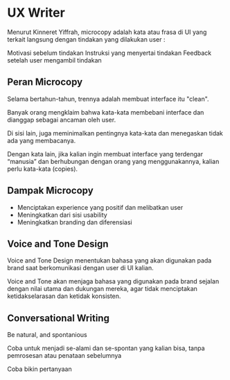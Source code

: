 # UX Writer

Menurut Kinneret Yiffrah, microcopy adalah kata atau frasa di UI yang terkait langsung dengan tindakan yang dilakukan user :

Motivasi sebelum tindakan
Instruksi yang menyertai tindakan
Feedback setelah user mengambil tindakan

## Peran Microcopy

Selama bertahun-tahun, trennya adalah membuat interface itu "clean".

Banyak orang mengklaim bahwa kata-kata membebani interface dan dianggap sebagai ancaman oleh user.

Di sisi lain, juga meminimalkan pentingnya kata-kata dan menegaskan tidak ada yang membacanya.

Dengan kata lain, jika kalian ingin membuat
interface yang terdengar “manusia” dan berhubungan dengan orang yang menggunakannya, kalian perlu kata-kata (copies).

## Dampak Microcopy

- Menciptakan experience yang positif dan melibatkan user
- Meningkatkan dari sisi usability
- Meningkatkan branding dan diferensiasi

## Voice and Tone Design
Voice and Tone Design menentukan bahasa yang akan digunakan pada brand saat berkomunikasi dengan user di UI kalian.

Voice and Tone akan menjaga bahasa yang digunakan pada brand sejalan dengan nilai utama dan dukungan mereka, agar tidak menciptakan ketidakselarasan dan ketidak konsisten.

## Conversational Writing

Be natural, and spontanious

Coba untuk menjadi se-alami dan se-spontan yang kalian bisa, tanpa pemrosesan atau penataan sebelumnya

Coba bikin pertanyaan
